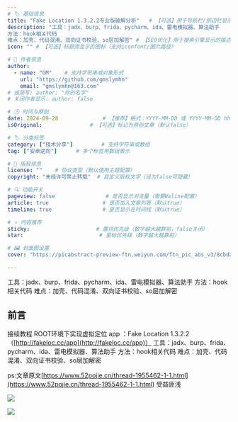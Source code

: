 ```yaml
---
# 🏷️ 基础信息
title: "Fake Location 1.3.2.2专业版破解分析"   # 【可选】用于导航栏/侧边栏显示的简短标题
description: "工具：jadx、burp、frida、pycharm、ida、雷电模拟器、算法助手
方法：hook相关代码
难点：加壳、代码混淆、双向证书校验、so层加解密" # 【SEO优化】用于搜索引擎显示的描述
icon: "" # 【可选】标题旁显示的图标（支持iconfont/图片路径）

# 👤 作者信息
author: 
  - name: "GM"    # 支持字符串或对象形式
    url: "https://github.com/gmslymhn" 
    email: "gmslymhn@163.com"
# 或简写: author: "你的名字" 
# 关闭作者显示: author: false

# 🕒 时间与原创
date: 2024-09-28              # 【推荐】格式：YYYY-MM-DD 或 YYYY-MM-DD hh:mm:ss
isOriginal:               # 【可选】标记为原创文章（默认false）

# 🏷️ 分类标签
category: ["技术分享"]         # 支持字符串或数组
tag: ["安卓逆向"]      # 多个标签用数组表示

# 📜 版权信息
license: ""    # 协议类型（默认使用主题配置）
copyright: "未经许可禁止转载"  # 自定义版权文字（设为false可隐藏）

# 🔍 功能开关
pageview: false                # 是否显示浏览量（需要Waline配置）
article: true                 # 是否加入文章列表（默认true）
timeline: true                # 是否显示在时间线（默认true）

# ⭐ 内容推荐
sticky:                     # 置顶优先级（数字越大越靠前，false关闭）
star:                        # 星标优先级（数字越大越靠前）

# 🖼️ 封面图设置
cover: "https://picabstract-preview-ftn.weiyun.com/ftn_pic_abs_v3/8cbdadfe2f96677496c58c95dedbf0eb49a3f92bada13b776ea83cd2992b715fe7a9c1631c57261006b97e78c6c52ff0?pictype=scale&from=30013&version=3.3.3.3&fname=2024-09-28fxzne.png&size=1000"  # 文章卡片封面图（建议尺寸：1200×600）

---
```

工具：jadx、burp、frida、pycharm、ida、雷电模拟器、算法助手
方法：hook相关代码
难点：加壳、代码混淆、双向证书校验、so层加解密
<!-- more -->
## 前言
接续教程 ROOT环境下实现虚拟定位 
app ：Fake Location 1.3.2.2（[http://fakeloc.cc/app](http://fakeloc.cc/app)）
工具：jadx、burp、frida、pycharm、ida、雷电模拟器、算法助手
方法：hook相关代码
难点：加壳、代码混淆、双向证书校验、so层加解密

ps:文章原文[https://www.52pojie.cn/thread-1955462-1-1.html](https://www.52pojie.cn/thread-1955462-1-1.html) 受益匪浅

![](https://picabstract-preview-ftn.weiyun.com/ftn_pic_abs_v3/567bb1238e73b6823346045fbe77ded75b0dd6b4640999eb53083f770705670bce6cb10b923a7a81e24a01c4a38ab087?pictype=scale&from=30013&version=3.3.3.3&fname=2024-09-28hnvSd.png&size=1000)

![](https://picabstract-preview-ftn.weiyun.com/ftn_pic_abs_v3/424060bdb16ce2eb7bba193c5bbb5803c5e3a5df45cec9b3bddd20c391aed85a21ee43d7c4a7bac6278d347725a9473e?pictype=scale&from=30013&version=3.3.3.3&fname=2024-09-28xbCc2.png&size=1000)

[](https://netlify-lz.tyut.tech/?fid=iFMmz2du2uxg&pwd=i7g2&isNewd=https://innlab.lanzn.com)
